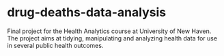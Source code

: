 # drug-deaths-data-analysis
Final project for the Health Analytics course at University of New Haven. The project aims at tidying, manipulating and analyzing health data for use in several public health outcomes.
